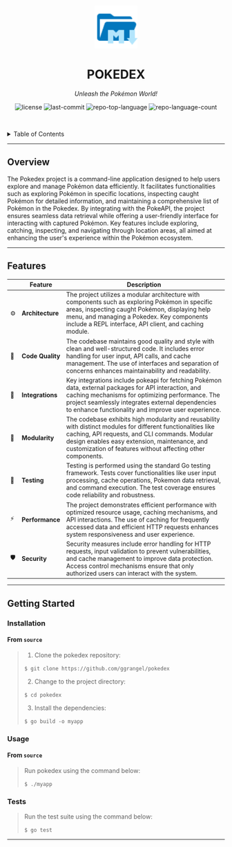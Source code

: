 <p align="center">
  <img src="https://raw.githubusercontent.com/PKief/vscode-material-icon-theme/ec559a9f6bfd399b82bb44393651661b08aaf7ba/icons/folder-markdown-open.svg" width="100" alt="project-logo">
</p>
<p align="center">
    <h1 align="center">POKEDEX</h1>
</p>
<p align="center">
    <em>Unleash the Pokémon World!</em>
</p>
<p align="center">
	<img src="https://img.shields.io/github/license/ggrangel/pokedex?style=default&logo=opensourceinitiative&logoColor=white&color=0080ff" alt="license">
	<img src="https://img.shields.io/github/last-commit/ggrangel/pokedex?style=default&logo=git&logoColor=white&color=0080ff" alt="last-commit">
	<img src="https://img.shields.io/github/languages/top/ggrangel/pokedex?style=default&color=0080ff" alt="repo-top-language">
	<img src="https://img.shields.io/github/languages/count/ggrangel/pokedex?style=default&color=0080ff" alt="repo-language-count">
<p>
<p align="center">
	<!-- default option, no dependency badges. -->
</p>

<br><!-- TABLE OF CONTENTS -->
<details>
  <summary>Table of Contents</summary><br>

- [ Overview](#-overview)
- [ Features](#-features)
- [ Repository Structure](#-repository-structure)
- [ Modules](#-modules)
- [ Getting Started](#-getting-started)
  - [ Installation](#-installation)
  - [ Usage](#-usage)
  - [ Tests](#-tests)
</details>
<hr>

##  Overview

The Pokedex project is a command-line application designed to help users explore and manage Pokémon data efficiently. It facilitates functionalities such as exploring Pokémon in specific locations, inspecting caught Pokémon for detailed information, and maintaining a comprehensive list of Pokémon in the Pokedex. By integrating with the PokeAPI, the project ensures seamless data retrieval while offering a user-friendly interface for interacting with captured Pokémon. Key features include exploring, catching, inspecting, and navigating through location areas, all aimed at enhancing the user's experience within the Pokémon ecosystem.

---

##  Features

|    |   Feature         | Description |
|----|-------------------|---------------------------------------------------------------|
| ⚙️  | **Architecture**  | The project utilizes a modular architecture with components such as exploring Pokémon in specific areas, inspecting caught Pokémon, displaying help menu, and managing a Pokedex. Key components include a REPL interface, API client, and caching module. |
| 🔩 | **Code Quality**  | The codebase maintains good quality and style with clean and well-structured code. It includes error handling for user input, API calls, and cache management. The use of interfaces and separation of concerns enhances maintainability and readability. |
| 🔌 | **Integrations**  | Key integrations include pokeapi for fetching Pokémon data, external packages for API interaction, and caching mechanisms for optimizing performance. The project seamlessly integrates external dependencies to enhance functionality and improve user experience. |
| 🧩 | **Modularity**    | The codebase exhibits high modularity and reusability with distinct modules for different functionalities like caching, API requests, and CLI commands. Modular design enables easy extension, maintenance, and customization of features without affecting other components. |
| 🧪 | **Testing**       | Testing is performed using the standard Go testing framework. Tests cover functionalities like user input processing, cache operations, Pokemon data retrieval, and command execution. The test coverage ensures code reliability and robustness. |
| ⚡️  | **Performance**   | The project demonstrates efficient performance with optimized resource usage, caching mechanisms, and API interactions. The use of caching for frequently accessed data and efficient HTTP requests enhances system responsiveness and user experience. |
| 🛡️ | **Security**      | Security measures include error handling for HTTP requests, input validation to prevent vulnerabilities, and cache management to improve data protection. Access control mechanisms ensure that only authorized users can interact with the system. |

---

##  Getting Started

###  Installation

<h4>From <code>source</code></h4>

> 1. Clone the pokedex repository:
>
> ```console
> $ git clone https://github.com/ggrangel/pokedex
> ```
>
> 2. Change to the project directory:
> ```console
> $ cd pokedex
> ```
>
> 3. Install the dependencies:
> ```console
> $ go build -o myapp
> ```

###  Usage

<h4>From <code>source</code></h4>

> Run pokedex using the command below:
> ```console
> $ ./myapp
> ```

###  Tests

> Run the test suite using the command below:
> ```console
> $ go test
> ```

---
